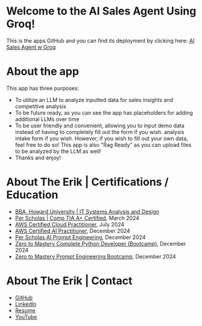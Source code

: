 # Welcome to the AI Sales Agent Using Groq!
This is the apps GitHub and you can find its deployment by clicking here: [AI Sales Agent w Groq](https://ai-sales-assistant-using-groq.streamlit.app)

# About the app
This app has three purposes:

- To utilize an LLM to analyze inputted data for sales insights and competitive analysis
- To be future ready, as you can see the app has placeholders for adding additional LLMs over time
- To be user friendly and convenient, allowing you to input demo data instead of having to completely fill out the form if you wish. analysis intake form if you wish. However, if you wish to fill out your own data, feel free to do so! This app is also "Rag Ready" as you can upload files to be analyzed by the LLM as well!
- Thanks and enjoy!

# About The Erik | Certifications / Education
- [BBA, Howard University | IT Systems Analysis and Design](https://business.howard.edu/programs/undergraduate/computer-information-systems)
- [Per Scholas | Comp TIA A+ Certified](https://perscholas.org/courses/desktop-support), March 2024
- [AWS Certified Cloud Practitioner](https://aws.amazon.com/certification/certified-cloud-practitioner), July 2024
- [AWS Certified AI Practitioner](https://aws.amazon.com/certification/certified-ai-practitioner), December 2024
- [Per Scholas AI Prompt Engineering](https://alumni.perscholas.org/courses/ai-prompt-engineering), December 2024
- [Zero to Mastery Complete Python Developer (Bootcamp)](https://zerotomastery.io/courses/learn-python/), December 2024
- [Zero to Mastery Prompt Engineering Bootcamp](https://zerotomastery.io/courses/prompt-engineering-bootcamp/), December 2024

# About The Erik | Contact
- [GitHub](https://github.com/mymanerik)
- [LinkedIn](https://linkedin.com/in/erikmalson)
- <a href="https://docs.google.com/document/d/1GxGBTHxJAxRu9_t98PeaH9Jk-ogLInSCU85Ub9gnjiY/edit?usp=sharing">Resume</a>
- [YouTube](https://YouTube.com/@AIinTheAM)
